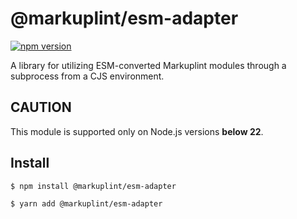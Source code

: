 # @markuplint/esm-adapter

[![npm version](https://badge.fury.io/js/%40markuplint%2Fesm-adapter.svg)](https://www.npmjs.com/package/@markuplint/esm-adapter)

A library for utilizing ESM-converted Markuplint modules through a subprocess from a CJS environment.

## CAUTION

This module is supported only on Node.js versions **below 22**.

## Install

```shell
$ npm install @markuplint/esm-adapter

$ yarn add @markuplint/esm-adapter
```
